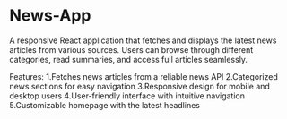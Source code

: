 # News-App
A responsive React application that fetches and displays the latest news articles from various sources. Users can browse through different categories, read summaries, and access full articles seamlessly.

Features:
1.Fetches news articles from a reliable news API
2.Categorized news sections for easy navigation
3.Responsive design for mobile and desktop users
4.User-friendly interface with intuitive navigation
5.Customizable homepage with the latest headlines
